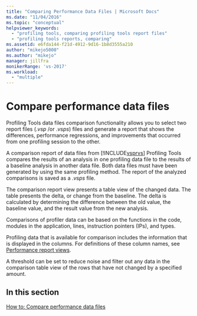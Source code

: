 ```yaml
---
title: "Comparing Performance Data Files | Microsoft Docs"
ms.date: "11/04/2016"
ms.topic: "conceptual"
helpviewer_keywords:
  - "profiling tools, comparing profiling tools report files"
  - "profiling tools reports, comparing"
ms.assetid: e6fda144-f21d-4912-9d16-1b8d3555a210
author: "mikejo5000"
ms.author: "mikejo"
manager: jillfra
monikerRange: 'vs-2017'
ms.workload:
  - "multiple"
---
```

# Compare performance data files

Profiling Tools data files comparison functionality allows you to select two report files (.*vsp* /or .*vsps*) files and generate a report that shows the differences, performance regressions, and improvements that occurred from one profiling session to the other.

A comparison report of data files from [!INCLUDE[vsprvs](../code-quality/includes/vsprvs_md.md)] Profiling Tools compares the results of an analysis in one profiling data file to the results of a baseline analysis in another data file. Both data files must have been generated by using the same profiling method. The report of the analyzed comparisons is saved as a .*vsps* file.

The comparison report view presents a table view of the changed data. The table presents the delta, or change from the baseline. The delta is calculated by determining the difference between the old value, the baseline value, and the result value from the new analysis.

Comparisons of profiler data can be based on the functions in the code, modules in the application, lines, instruction pointers (IPs), and types.

Profiling data that is available for comparison includes the information that is displayed in the columns. For definitions of these column names, see [Performance report views](../profiling/performance-report-views.md).

A threshold can be set to reduce noise and filter out any data in the comparison table view of the rows that have not changed by a specified amount.

## In this section

[How to: Compare performance data files](../profiling/how-to-compare-performance-data-files.md)
